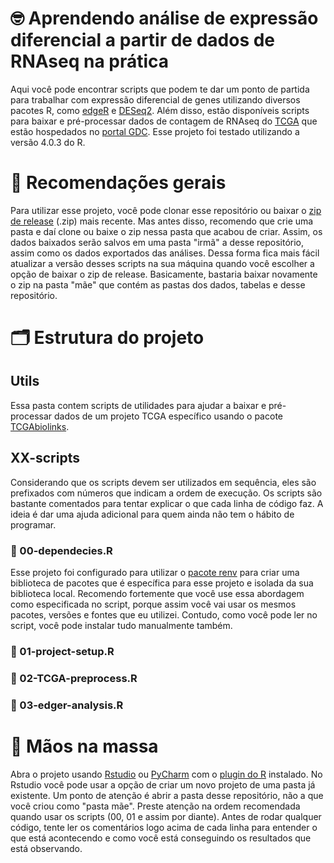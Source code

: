 # 🤓 Aprendendo análise de expressão diferencial a partir de dados de RNAseq na prática
Aqui você pode encontrar scripts que podem te dar um ponto de partida para trabalhar com expressão diferencial de genes utilizando diversos pacotes R, como [edgeR](http://bioconductor.org/packages/release/bioc/html/edgeR.html) e [DESeq2](https://bioconductor.org/packages/release/bioc/html/DESeq2.html). Além disso, estão disponíveis scripts para baixar e pré-processar dados de contagem de RNAseq do [TCGA](https://www.cancer.gov/about-nci/organization/ccg/research/structural-genomics/tcga) que estão hospedados no [portal GDC](https://portal.gdc.cancer.gov). Esse projeto foi testado utilizando a versão 4.0.3 do R.

# 🎯 Recomendações gerais
Para utilizar esse projeto, você pode clonar esse repositório ou baixar o [zip de release](https://github.com/valengo/learning-DGE-analysis/releases) (.zip) mais recente. Mas antes disso, recomendo que crie uma pasta e daí clone ou baixe o zip nessa pasta que acabou de criar. Assim, os dados baixados serão salvos em uma pasta "irmã" a desse repositório, assim como os dados exportados das análises. Dessa forma fica mais fácil atualizar a versão desses scripts na sua máquina quando você escolher a opção de baixar o zip de release. Basicamente, bastaria baixar novamente o zip na pasta "mãe" que contém as pastas dos dados, tabelas e desse repositório. 

# 🗂 Estrutura do projeto
## Utils
Essa pasta contem scripts de utilidades para ajudar a baixar e pré-processar dados de um projeto TCGA específico usando o pacote [TCGAbiolinks](https://bioconductor.org/packages/release/bioc/html/TCGAbiolinks.html).
## XX-scripts
Considerando que os scripts devem ser utilizados em sequência, eles são prefixados com números que indicam a ordem de execução. Os scripts são bastante comentados para tentar explicar o que cada linha de código faz. A ideia é dar uma ajuda adicional para quem ainda não tem o hábito de programar.
### 🔗 00-dependecies.R
Esse projeto foi configurado para utilizar o [pacote renv](https://rstudio.github.io/renv/articles/renv.html) para criar uma biblioteca de pacotes que é específica para esse projeto e isolada da sua biblioteca local. Recomendo fortemente que você use essa abordagem como especificada no script, porque assim você vai usar os mesmos pacotes, versões e fontes que eu utilizei. Contudo, como você pode ler no script, você pode instalar tudo manualmente também. 
### 🔗 01-project-setup.R
### 🔗 02-TCGA-preprocess.R
### 🔗 03-edger-analysis.R 
# 🚀 Mãos na massa
Abra o projeto usando [Rstudio](https://rstudio.com) ou [PyCharm](https://www.jetbrains.com/pycharm/) com o [plugin do R](https://www.jetbrains.com/help/pycharm/r-plugin-support.html) instalado. No Rstudio você pode usar a opção de criar um novo projeto de uma pasta já existente. Um ponto de atenção é abrir a pasta desse repositório, não a que você criou como "pasta mãe". Preste atenção na ordem recomendada quando usar os scripts (00, 01 e assim por diante). Antes de rodar qualquer código, tente ler os comentários logo acima de cada linha para entender o que está acontecendo e como você está conseguindo os resultados que está observando.
